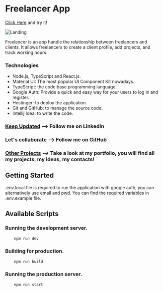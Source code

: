 # Freelancer App

[Click Here](https://freelancer.tullio-forneris.it) and try it!

![Landing](src/assets/landing.png)

Freelancer is an app handle the relationship between freelancers and clients. It allows freelancers to create a client profile, add projects, and track working hours.

### Technologies

- Node.js, TypeScript and React.js.
- Material UI: The most popular UI Component Kit nowadays.
- TypeScript: the code base programming language.
- Google Auth: Provide a quick and easy way for your users to log in and register.
- Hostinger: to deploy the application.
- Git and GitHub: to manage the source code.
- Intellij Idea: to write the code.

### [Keep Updated](https://linkedin.com/in/tullio-forneris) --> Follow me on LinkedIn
### [Let's collaborate](https://github.com/sonotullio) --> Follow me on GitHub
### [Other Projects](https://tullio-forneris.it) --> Take a look at my portfolio, you will find all my projects, my ideas, my contacts!

## Getting Started

.env.local file is required to run the application with google auth, you can alternatively use email and pwd. You can find the required variables in .env.example file.

## Available Scripts

### Running the development server.

```bash
    npm run dev
```

### Building for production.

```bash
    npm run build
```

### Running the production server.

```bash
    npm run start
```